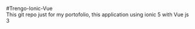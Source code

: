 #Trengo-Ionic-Vue  
This git repo just for my portofolio, this application using ionic 5 with Vue js 3
